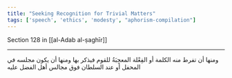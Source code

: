 ```yaml
---
title: "Seeking Recognition for Trivial Matters"
tags: ['speech', 'ethics', 'modesty', "aphorism-compilation"]
---
```


 Section 128 in [[al-Adab al-ṣaghīr]]

---
ومنها أن تفرط منه الكلمة أو الفِعْلة المعجِبَةُ للقوم فيذكر بها ومنها أن يكون مجلسه في المحفل أو عند السلطان فوق مجالس أهل الفضل عليه
